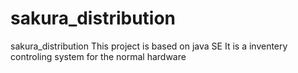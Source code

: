# sakura_distribution
sakura_distribution
This project is based on java SE
It is a inventery controling system for the normal hardware 

